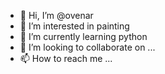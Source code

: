 - 👋 Hi, I’m @ovenar
- 👀 I’m interested in painting
- 🌱 I’m currently learning python
- 💞️ I’m looking to collaborate on ...
- 📫 How to reach me ...

<!---
ovenar/ovenar is a ✨ special ✨ repository because its `README.md` (this file) appears on your GitHub profile.
You can click the Preview link to take a look at your changes.
--->
